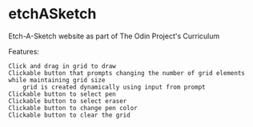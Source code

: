 # etchASketch

Etch-A-Sketch website as part of The Odin Project's Curriculum

Features:

    Click and drag in grid to draw
    Clickable button that prompts changing the number of grid elements while maintaining grid size
        grid is created dynamically using input from prompt
    Clickable button to select pen
    Clickable button to select eraser
    Clickable button to change pen color
    Clickable button to clear the grid